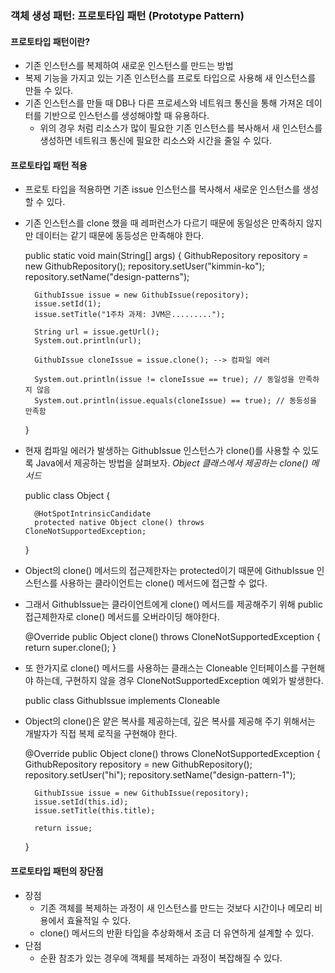 ### 객체 생성 패턴: 프로토타입 패턴 (Prototype Pattern)

#### 프로토타입 패턴이란?
- 기존 인스턴스를 복제하여 새로운 인스턴스를 만드는 방법
- 복제 기능을 가지고 있는 기존 인스턴스를 프로토 타입으로 사용해 새 인스턴스를 만들 수 있다.
- 기존 인스턴스를 만들 때 DB나 다른 프로세스와 네트워크 통신을 통해 가져온 데이터를 기반으로 인스턴스를 생성해야할 때 유용하다.
  - 위의 경우 처럼 리소스가 많이 필요한 기존 인스턴스를 복사해서 새 인스턴스를 생성하면 네트워크 통신에 필요한 리소스와 시간을 줄일 수 있다.

#### 프로토타입 패턴 적용
- 프로토 타입을 적용하면 기존 issue 인스턴스를 복사해서 새로운 인스턴스를 생성할 수 있다.
- 기존 인스턴스를 clone 했을 때 레퍼런스가 다르기 때문에 동일성은 만족하지 않지만 데이터는 같기 때문에 동등성은 만족해야 한다.


    public static void main(String[] args) {
        GithubRepository repository = new GithubRepository();
        repository.setUser("kimmin-ko");
        repository.setName("design-patterns");
    
        GithubIssue issue = new GithubIssue(repository);
        issue.setId(1);
        issue.setTitle("1주차 과제: JVM은.........");

        String url = issue.getUrl();
        System.out.println(url);

        GithubIssue cloneIssue = issue.clone(); --> 컴파일 에러

        System.out.println(issue != cloneIssue == true); // 동일성을 만족하지 않음
        System.out.println(issue.equals(cloneIssue) == true); // 동등성을 만족함
    }


- 현재 컴파일 에러가 발생하는 GithubIssue 인스턴스가 clone()를 사용할 수 있도록 Java에서 제공하는 방법을 살펴보자.
*Object 클래스에서 제공하는 clone() 메서드*


    public class Object {

        @HotSpotIntrinsicCandidate
        protected native Object clone() throws CloneNotSupportedException;

    }

- Object의 clone() 메서드의 접근제한자는 protected이기 때문에 GithubIssue 인스턴스를 사용하는 클라이언트는 clone() 메서드에 접근할 수 없다.
- 그래서 GithubIssue는 클라이언트에게 clone() 메서드를 제공해주기 위해 public 접근제한자로 clone() 메서드를 오버라이딩 해야한다.


    @Override
    public Object clone() throws CloneNotSupportedException {
        return super.clone();
    }


- 또 한가지로 clone() 메서드를 사용하는 클래스는 Cloneable 인터페이스를 구현해야 하는데, 구현하지 않을 경우 CloneNotSupportedException 예외가 발생한다.


    public class GithubIssue implements Cloneable


- Object의 clone()은 얕은 복사를 제공하는데, 깊은 복사를 제공해 주기 위해서는 개발자가 직접 복제 로직을 구현해야 한다.



    @Override
    public Object clone() throws CloneNotSupportedException {
        GithubRepository repository = new GithubRepository();
        repository.setUser("hi");
        repository.setName("design-pattern-1");

        GithubIssue issue = new GithubIssue(repository);
        issue.setId(this.id);
        issue.setTitle(this.title);

        return issue;
    }


#### 프로토타입 패턴의 장단점
- 장점
  - 기존 객체를 복제하는 과정이 새 인스턴스를 만드는 것보다 시간이나 메모리 비용에서 효율적일 수 있다.
  - clone() 메서드의 반환 타입을 추상화해서 조금 더 유연하게 설계할 수 있다.
- 단점
  - 순환 참조가 있는 경우에 객체를 복제하는 과정이 복잡해질 수 있다.